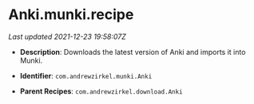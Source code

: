 # Anki.munki.recipe

_Last updated 2021-12-23 19:58:07Z_

- **Description**: Downloads the latest version of Anki and imports it into Munki.

- **Identifier**: `com.andrewzirkel.munki.Anki`

- **Parent Recipes**: `com.andrewzirkel.download.Anki`